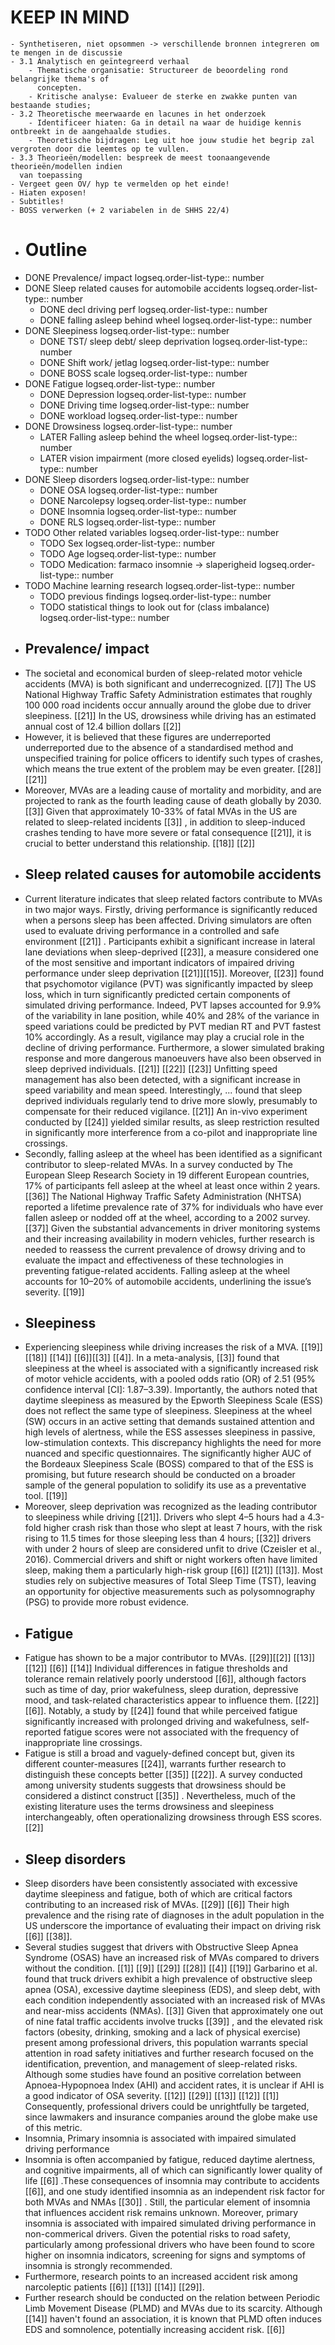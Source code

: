 # KEEP IN MIND
	- Synthetiseren, niet opsommen -> verschillende bronnen integreren om te mengen in de discussie
	- 3.1 Analytisch en geïntegreerd verhaal
		- Thematische organisatie: Structureer de beoordeling rond belangrijke thema's of
		  concepten.
		- Kritische analyse: Evalueer de sterke en zwakke punten van bestaande studies;
	- 3.2 Theoretische meerwaarde en lacunes in het onderzoek
		- Identificeer hiaten: Ga in detail na waar de huidige kennis ontbreekt in de aangehaalde studies.
		- Theoretische bijdragen: Leg uit hoe jouw studie het begrip zal vergroten door die leemtes op te vullen.
	- 3.3 Theorieën/modellen: bespreek de meest toonaangevende theorieën/modellen indien
	  van toepassing
	- Vergeet geen OV/ hyp te vermelden op het einde!
	- Hiaten exposen!
	- Subtitles!
	- BOSS verwerken (+ 2 variabelen in de SHHS 22/4)
- # Outline
- DONE Prevalence/ impact
  logseq.order-list-type:: number
- DONE Sleep related causes for automobile accidents 
  logseq.order-list-type:: number
	- DONE decl driving perf
	  logseq.order-list-type:: number
	- DONE falling asleep behind wheel
	  logseq.order-list-type:: number
- DONE Sleepiness
  logseq.order-list-type:: number
	- DONE TST/ sleep debt/ sleep deprivation
	  logseq.order-list-type:: number
	- DONE Shift work/ jetlag
	  logseq.order-list-type:: number
	- DONE BOSS scale
	  logseq.order-list-type:: number
- DONE Fatigue
  logseq.order-list-type:: number
	- DONE Depression
	  logseq.order-list-type:: number
	- DONE Driving time
	  logseq.order-list-type:: number
	- DONE workload
	  logseq.order-list-type:: number
- DONE Drowsiness
  logseq.order-list-type:: number
	- LATER Falling asleep behind the wheel
	  logseq.order-list-type:: number
	- LATER vision impairment (more closed eyelids)
	  logseq.order-list-type:: number
- DONE Sleep disorders
  logseq.order-list-type:: number
	- DONE OSA
	  logseq.order-list-type:: number
	- DONE Narcolepsy
	  logseq.order-list-type:: number
	- DONE Insomnia
	  logseq.order-list-type:: number
	- DONE RLS
	  logseq.order-list-type:: number
- TODO Other related variables
  logseq.order-list-type:: number
	- TODO Sex
	  logseq.order-list-type:: number
	- TODO Age
	  logseq.order-list-type:: number
	- TODO Medication: farmaco insomnie -> slaperigheid
	  logseq.order-list-type:: number
- TODO Machine learning research
  logseq.order-list-type:: number
	- TODO previous findings
	  logseq.order-list-type:: number
	- TODO statistical things to look out for (class imbalance)
	  logseq.order-list-type:: number
- ## Prevalence/ impact
- The societal and economical burden of sleep-related motor vehicle accidents (MVA) is both significant and underrecognized. [[7]] The US National Highway Traffic Safety Administration estimates that roughly 100 000 road incidents occur annually around the globe due to driver sleepiness. [[21]] In the US, drowsiness while driving has an estimated annual cost of 12.4 billion dollars [[2]]
- However, it is believed that these figures are underreported underreported due to the absence of a standardised method and unspecified training for police officers to identify such types of crashes, which means the true extent of the problem may be even greater. [[28]] [[21]]
- Moreover, MVAs are a leading cause of mortality and morbidity, and are projected to rank as the fourth leading cause of death globally by 2030. [[3]] Given that approximately 10-33% of fatal MVAs in the US are related to sleep-related incidents [[3]] , in addition to sleep-induced crashes tending to have more severe or fatal consequence [[21]], it is crucial to better understand this relationship. [[18]] [[2]]
- ## Sleep related causes for automobile accidents
- Current literature indicates that sleep related factors contribute to MVAs in two major ways. Firstly, driving performance is significantly reduced when a persons sleep has been affected. Driving simulators are often used to evaluate driving performance in a controlled and safe environment [[21]] . Participants exhibit a significant increase in lateral lane deviations when sleep-deprived [[23]], a measure considered one of the most sensitive and important indicators of impaired driving performance under sleep deprivation [[21]][[15]]. Moreover, [[23]] found that psychomotor vigilance (PVT) was significantly impacted by sleep loss, which in turn significantly predicted certain components of simulated driving performance. Indeed, PVT lapses accounted for 9.9% of the variability in lane position, while 40% and 28% of the variance in speed variations could be predicted by PVT median RT and PVT fastest 10% accordingly. As a result, vigilance may play a crucial role in the decline of driving performance. Furthermore, a slower simulated braking response and more dangerous manoeuvers have also been observed in sleep deprived individuals. [[21]] [[22]] [[23]] Unfitting speed management has also been detected, with a significant increase in speed variability and mean speed. Interestingly, ... found that  sleep deprived individuals regularly tend to drive more slowly, presumably to compensate for their reduced vigilance. [[21]] An in-vivo experiment conducted by [[24]] yielded similar results, as sleep restriction resulted in significantly more interference from a co-pilot and inappropriate line crossings.
- Secondly, falling asleep at the wheel has been identified as a significant contributor to sleep-related MVAs. In a survey conducted by The European Sleep Research Society in 19 different European countries, 17% of participants fell asleep at the wheel at least once within 2 years. [[36]] The National Highway Traffic Safety Administration (NHTSA) reported a lifetime prevalence rate of 37% for individuals who have ever fallen asleep or nodded off at the wheel, according to a 2002 survey. [[37]] Given the substantial advancements in driver monitoring systems and their increasing availability in modern vehicles, further research is needed to reassess the current prevalence of drowsy driving and to evaluate the impact and effectiveness of these technologies in preventing fatigue-related accidents. Falling asleep at the wheel accounts for 10–20% of automobile accidents, underlining the issue’s severity. [[19]]
- ## Sleepiness
- Experiencing sleepiness while driving increases the risk of a MVA. [[19]] [[18]] [[14]] [[6]][[3]] [[4]]. In a meta-analysis, [[3]] found that sleepiness at the wheel is associated with a significantly increased risk of motor vehicle accidents, with a pooled odds ratio (OR) of 2.51 (95% confidence interval [CI]: 1.87–3.39). Importantly, the authors noted that daytime sleepiness as measured by the Epworth Sleepiness Scale (ESS) does not reflect the same type of sleepiness. Sleepiness at the wheel (SW) occurs in an active setting that demands sustained attention and high levels of alertness, while the ESS assesses sleepiness in passive, low-stimulation contexts. This discrepancy highlights the need for more nuanced and specific questionnaires. The significantly higher AUC of the Bordeaux Sleepiness Scale (BOSS) compared to that of the ESS is promising, but future research should be conducted on a broader sample of the general population to solidify its use as a preventative tool. [[19]]
- Moreover, sleep deprivation was recognized as the leading contributor to sleepiness while driving [[21]]. Drivers who slept 4–5 hours had a 4.3-fold higher crash risk than those who slept at least 7 hours, with the risk rising to 11.5 times for those sleeping less than 4 hours; [[32]] drivers with under 2 hours of sleep are considered unfit to drive (Czeisler et al., 2016). Commercial drivers and shift or night workers often have limited sleep, making them a particularly high-risk group [[6]] [[21]] [[13]]. Most studies rely on subjective measures of Total Sleep Time (TST), leaving an opportunity for objective measurements such as polysomnography (PSG) to provide more robust evidence.
- ## Fatigue
- Fatigue has shown to be a major contributor to MVAs. [[29]][[2]] [[13]] [[12]] [[6]] [[14]] Individual differences in fatigue thresholds and tolerance remain relatively poorly understood [[6]], although factors such as time of day, prior wakefulness, sleep duration, depressive mood, and task-related characteristics appear to influence them. [[22]][[6]]. Notably, a study by [[24]] found that while perceived fatigue significantly increased with prolonged driving and wakefulness, self-reported fatigue scores were not associated with the frequency of inappropriate line crossings.
- Fatigue is still a broad and vaguely-defined concept but, given its different counter-measures [[24]], warrants further research to distinguish these concepts better [[35]] [[22]]. A survey conducted among university students suggests that drowsiness should be considered a distinct construct [[35]] . Nevertheless, much of the existing literature uses the terms drowsiness and sleepiness interchangeably, often operationalizing drowsiness through ESS scores. [[2]]
- ## Sleep disorders
- Sleep disorders have been consistently associated with excessive daytime sleepiness and fatigue, both of which are critical factors contributing to an increased risk of MVAs. [[29]] [[6]] Their high prevalence and the rising rate of diagnoses in the adult population in the US underscore the importance of evaluating their impact on driving risk [[6]] [[38]].
- Several studies suggest that drivers with Obstructive Sleep Apnea Syndrome (OSAS) have an increased risk of MVAs compared to drivers without the condition. [[1]] [[9]] [[29]] [[28]] [[4]] [[19]] Garbarino et al. found that truck drivers exhibit a high prevalence of obstructive sleep apnea (OSA), excessive daytime sleepiness (EDS), and sleep debt, with each condition independently associated with an increased risk of MVAs and near-miss accidents (NMAs). [[3]] Given that approximately one out of nine fatal traffic accidents involve trucks [[39]] , and the elevated risk factors (obesity, drinking, smoking and a lack of physical exercise) present among professional drivers, this population warrants special attention in road safety initiatives and further research focused on the identification, prevention, and management of sleep-related risks. Although some studies have found an positive correlation between Apnoea-Hypopnoea Index (AHI) and accident rates, it is unclear if AHI is a good indicator of OSA severity. [[12]] [[29]] [[13]] [[12]] [[1]] Consequently, professional drivers could be unrightfully be targeted, since lawmakers and insurance companies around the globe make use of this metric.
- Insomnia, Primary insomnia is associated with impaired simulated driving performance
- Insomnia is often accompanied by fatigue, reduced daytime alertness, and cognitive impairments, all of which can significantly lower quality of life [[6]] .These consequences of insomnia may contribute to accidents [[6]], and one study identified insomnia as an independent risk factor for both MVAs and NMAs [[30]] . Still, the particular element of insomnia that influences accident risk remains unknown. Moreover, primary insomnia is associated with impaired simulated driving performance in non-commerical drivers. Given the potential risks to road safety, particularly among professional drivers who have been found to score higher on insomnia indicators, screening for signs and symptoms of insomnia is strongly recommended.
- Furthermore, research points to an increased accident risk among narcoleptic patients [[6]] [[13]] [[14]] [[29]].
- Further research should be conducted on the relation between Periodic Limb Movement Disease (PLMD) and MVAs due to its scarcity. Although [[14]] haven't found an association, it is known that PLMD often induces EDS and somnolence, potentially increasing accident risk. [[6]]